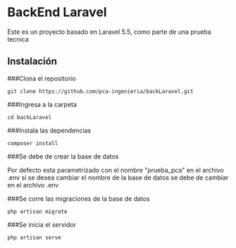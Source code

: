 # BackEnd Laravel

Este es un proyecto basado en Laravel 5.5, como parte de una prueba tecnica

## Instalación

###Clona el repositorio

	git clone https://github.com/pca-ingenieria/backLaravel.git
	
###Ingresa a la carpeta

	cd backLaravel
	
###Instala las dependencias

	composer install

###Se debe de crear la base de datos

Por defecto esta parametrizado con el nombre "prueba_pca" en el archivo .env si se desea cambiar el nombre de la base de datos se debe de cambiar en el archivo .env
	
###Se corre las migraciones de la base de datos

	php artisan migrate
	
###Se inicia el servidor

	php artisan serve